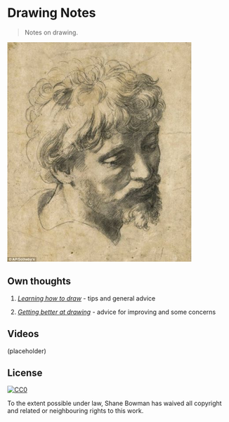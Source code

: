 
# Drawing Notes

> Notes on drawing.

![Head of an Apostle - Raphael Sanzio](head-of-an-apostle.jpg)

## Own thoughts

1. *[Learning how to draw](learning-to-draw.md)* - tips and general advice

2. *[Getting better at drawing](getting-better-at-drawing.md)* - advice for improving and some concerns

## Videos
(placeholder)

## License

[![CC0](http://i.creativecommons.org/p/zero/1.0/88x31.png)](http://creativecommons.org/publicdomain/zero/1.0/)

To the extent possible under law, Shane Bowman has waived all copyright and related or neighbouring rights to this work.


